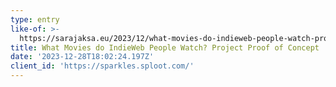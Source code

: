 ```yaml
---
type: entry
like-of: >-
  https://sarajaksa.eu/2023/12/what-movies-do-indieweb-people-watch-project-proof-of-concept/
title: What Movies do IndieWeb People Watch? Project Proof of Concept
date: '2023-12-28T18:02:24.197Z'
client_id: 'https://sparkles.sploot.com/'
---
```


